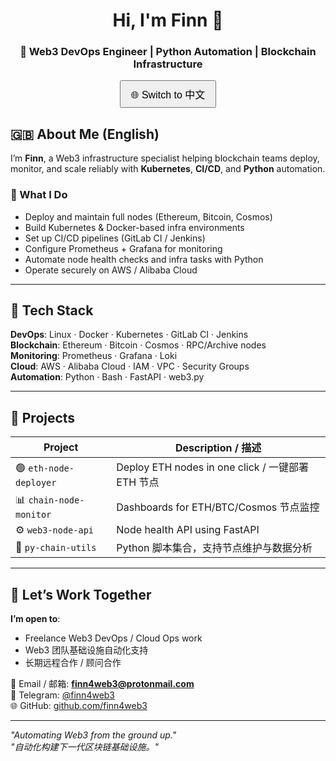 <h1 align="center">Hi, I'm Finn 👋</h1> 
<h3 align="center">🚀 Web3 DevOps Engineer | Python Automation | Blockchain Infrastructure</h3>

<div align="center" style="margin: 1em 0;">
  <button onclick="toggleLang()" style="padding: 8px 16px; font-size: 16px;">🌐 Switch to 中文</button>
</div>

<div id="lang-en">

## 🇬🇧 About Me (English)

I’m **Finn**, a Web3 infrastructure specialist helping blockchain teams deploy, monitor, and scale reliably with **Kubernetes**, **CI/CD**, and **Python** automation.

### 💼 What I Do
- Deploy and maintain full nodes (Ethereum, Bitcoin, Cosmos)
- Build Kubernetes & Docker-based infra environments
- Set up CI/CD pipelines (GitLab CI / Jenkins)
- Configure Prometheus + Grafana for monitoring
- Automate node health checks and infra tasks with Python
- Operate securely on AWS / Alibaba Cloud

</div>

<div id="lang-zh" style="display: none;">

## 🇨🇳 关于我（中文）

我是 **Finn**，一名专注于 **Web3 基础设施运维** 与 **Python 自动化开发** 的 DevOps 工程师。

### 💼 我擅长的工作
- 部署与维护主流公链节点（Ethereum / Bitcoin / Cosmos）
- 构建基于 Kubernetes 和 Docker 的链上服务环境
- 搭建 CI/CD 流水线（GitLab CI / Jenkins）
- 配置 Prometheus + Grafana 监控系统
- 使用 Python 编写自动化脚本和节点运维工具
- 熟练运维 AWS / 阿里云等主流云平台

</div>

---

## 🧰 Tech Stack

**DevOps**: Linux · Docker · Kubernetes · GitLab CI · Jenkins  
**Blockchain**: Ethereum · Bitcoin · Cosmos · RPC/Archive nodes  
**Monitoring**: Prometheus · Grafana · Loki  
**Cloud**: AWS · Alibaba Cloud · IAM · VPC · Security Groups  
**Automation**: Python · Bash · FastAPI · web3.py

---

## 🧪 Projects

| Project               | Description / 描述                          |
|-----------------------|---------------------------------------------|
| 🟢 `eth-node-deployer` | Deploy ETH nodes in one click / 一键部署 ETH 节点 |
| 📊 `chain-node-monitor` | Dashboards for ETH/BTC/Cosmos 节点监控     |
| ⚙️ `web3-node-api`     | Node health API using FastAPI               |
| 🧪 `py-chain-utils`    | Python 脚本集合，支持节点维护与数据分析     |

---

## 🤝 Let’s Work Together

**I’m open to**:
- Freelance Web3 DevOps / Cloud Ops work
- Web3 团队基础设施自动化支持
- 长期远程合作 / 顾问合作

📨 Email / 邮箱: **finn4web3@protonmail.com**  
💬 Telegram: [@finn4web3](https://t.me/finn4web3)  
🌐 GitHub: [github.com/finn4web3](https://github.com/finn4web3)

---

_"Automating Web3 from the ground up."_  
_"自动化构建下一代区块链基础设施。"_  

<script>
function toggleLang() {
  const en = document.getElementById('lang-en');
  const zh = document.getElementById('lang-zh');
  const button = event.target;
  if (en.style.display === 'none') {
    en.style.display = 'block';
    zh.style.display = 'none';
    button.innerText = '🌐 Switch to 中文';
  } else {
    en.style.display = 'none';
    zh.style.display = 'block';
    button.innerText = '🌐 Switch to English';
  }
}
</script>

